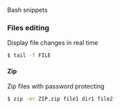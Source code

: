 Bash snippets


### Files editing 
Display file changes in real time
```bash
$ tail -f FILE
```

#### Zip
Zip files with password protecting
```bash
$ zip -er ZIP.zip file1 dir1 file2
```




